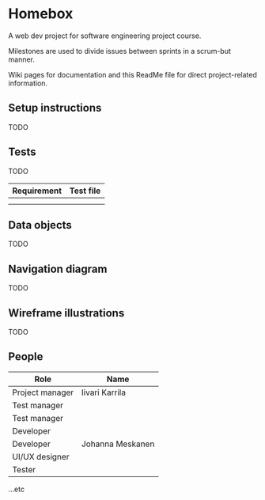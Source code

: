 # Homebox
A web dev project for software engineering project course.

Milestones are used to divide issues between sprints in a scrum-but manner. 

Wiki pages for documentation and this ReadMe file for direct project-related information.


## Setup instructions 

TODO  

## Tests

TODO  

| Requirement | Test file |  
| ------ | ------ |  
|  |  |  
|  |  |  

## Data objects

TODO  

## Navigation diagram

TODO  

## Wireframe illustrations

TODO  

## People


| Role | Name |  
| ------ | ------ |  
| Project manager  | Iivari Karrila  |  
| Test manager  |  |  
|Test manager |     |
|Developer |        |
|Developer | Johanna Meskanen |
|UI/UX designer |   |
|Tester  |          |
...etc

